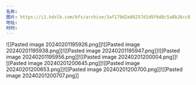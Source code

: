 ```yaml
---
名称: 
图片: https://i1.hdslb.com/bfs/archive/3af170d2e86257d1d9f6d0c5a8b26cc8223cda4f.jpg@672w_378h_1c_!web-search-common-cover.avif
地址: 
时时:
---
```

![[Pasted image 20240201195926.png]]![[Pasted image 20240201195938.png]]![[Pasted image 20240201195947.png]]![[Pasted image 20240201195956.png]]![[Pasted image 20240201200004.png]]![[Pasted image 20240201200645.png]]![[Pasted image 20240201200653.png]]![[Pasted image 20240201200700.png]]![[Pasted image 20240201200707.png]]

